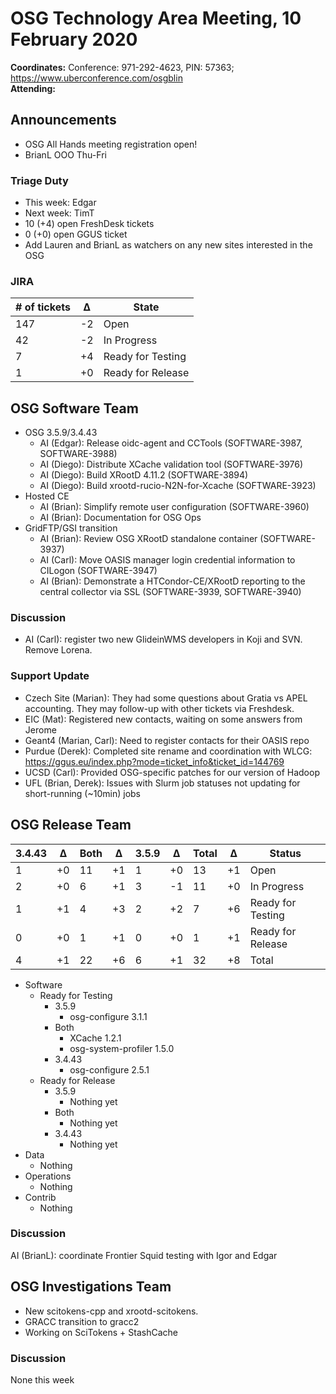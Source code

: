 # OSG Technology Area Meeting, 10 February 2020

**Coordinates:** Conference: 971-292-4623, PIN: 57363; <https://www.uberconference.com/osgblin>  
**Attending:**  


## Announcements

-   OSG All Hands meeting registration open!
-   BrianL OOO Thu-Fri


### Triage Duty

-   This week: Edgar
-   Next week: TimT
-   10 (+4) open FreshDesk tickets
-   0 (+0) open GGUS ticket
-   Add Lauren and BrianL as watchers on any new sites interested in the OSG


### JIRA

| # of tickets | &Delta; | State             |
|------------ |------- |----------------- |
| 147          | -2      | Open              |
| 42           | -2      | In Progress       |
| 7            | +4      | Ready for Testing |
| 1            | +0      | Ready for Release |


## OSG Software Team

-   OSG 3.5.9/3.4.43  
    -   AI (Edgar): Release oidc-agent and CCTools (SOFTWARE-3987, SOFTWARE-3988)
    -   AI (Diego): Distribute XCache validation tool (SOFTWARE-3976)
    -   AI (Diego): Build XRootD 4.11.2 (SOFTWARE-3894)
    -   AI (Diego): Build xrootd-rucio-N2N-for-Xcache (SOFTWARE-3923)
-   Hosted CE  
    -   AI (Brian): Simplify remote user configuration (SOFTWARE-3960)
    -   AI (Brian): Documentation for OSG Ops
-   GridFTP/GSI transition  
    -   AI (Brian): Review OSG XRootD standalone container (SOFTWARE-3937)
    -   AI (Carl): Move OASIS manager login credential information to CILogon (SOFTWARE-3947)
    -   AI (Brian): Demonstrate a HTCondor-CE/XRootD reporting to the central collector via SSL (SOFTWARE-3939, SOFTWARE-3940)


### Discussion

-   AI (Carl): register two new GlideinWMS developers in Koji and SVN. Remove Lorena.


### Support Update

-   Czech Site (Marian): They had some questions about Gratia vs APEL accounting. They may follow-up with other tickets via Freshdesk.
-   EIC (Mat): Registered new contacts, waiting on some answers from Jerome
-   Geant4 (Marian, Carl): Need to register contacts for their OASIS repo
-   Purdue (Derek): Completed site rename and coordination with WLCG: <https://ggus.eu/index.php?mode=ticket_info&ticket_id=144769>
-   UCSD (Carl): Provided OSG-specific patches for our version of Hadoop
-   UFL (Brian, Derek): Issues with Slurm job statuses not updating for short-running (~10min) jobs


## OSG Release Team

| 3.4.43 | &Delta; | Both | &Delta; | 3.5.9 | &Delta; | Total | &Delta; | Status            |
| ------ | ------- | ---- | ------- | ----- | ------- | ----- | ------- | ----------------- |
| 1      | +0      | 11   | +1      | 1     | +0      | 13    | +1      | Open              |
| 2      | +0      | 6    | +1      | 3     | -1      | 11    | +0      | In Progress       |
| 1      | +1      | 4    | +3      | 2     | +2      | 7     | +6      | Ready for Testing |
| 0      | +0      | 1    | +1      | 0     | +0      | 1     | +1      | Ready for Release |
| 4      | +1      | 22   | +6      | 6     | +1      | 32    | +8      | Total             |

-   Software  
    -   Ready for Testing  
        -   3.5.9  
            -   osg-configure 3.1.1
        -   Both  
            -   XCache 1.2.1
            -   osg-system-profiler 1.5.0
        -   3.4.43  
            -   osg-configure 2.5.1
    -   Ready for Release  
        -   3.5.9  
            -   Nothing yet
        -   Both  
            -   Nothing yet
        -   3.4.43  
            -   Nothing yet
-   Data  
    -   Nothing
-   Operations  
    -   Nothing
-   Contrib  
    -   Nothing


### Discussion

AI (BrianL): coordinate Frontier Squid testing with Igor and Edgar  


## OSG Investigations Team

-   New scitokens-cpp and xrootd-scitokens.
-   GRACC transition to gracc2
-   Working on SciTokens + StashCache


### Discussion

None this week
